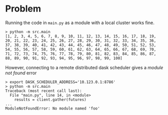 # Problem

Running the code in `main.py` as a module with a local cluster works fine.

``` shell
> python -m src.main
[1, 2, 3, 4, 5, 6, 7, 8, 9, 10, 11, 12, 13, 14, 15, 16, 17, 18, 19, 20, 21, 22, 23, 24, 25, 26, 27, 28, 29, 30, 31, 32, 33, 34, 35, 36, 37, 38, 39, 40, 41, 42, 43, 44, 45, 46, 47, 48, 49, 50, 51, 52, 53, 54, 55, 56, 57, 58, 59, 60, 61, 62, 63, 64, 65, 66, 67, 68, 69, 70, 71, 72, 73, 74, 75, 76, 77, 78, 79, 80, 81, 82, 83, 84, 85, 86, 87, 88, 89, 90, 91, 92, 93, 94, 95, 96, 97, 98, 99, 100]
```

However, connecting to a remote distributed dask scheduler gives a _module not found_ error

``` shell
> export DASK_SCHEDULER_ADDRESS='10.123.0.1:8786'
> python -m src.main
Traceback (most recent call last):
  File "main.py", line 14, in <module>
    results = client.gather(futures)
...
ModuleNotFoundError: No module named 'foo'
```
